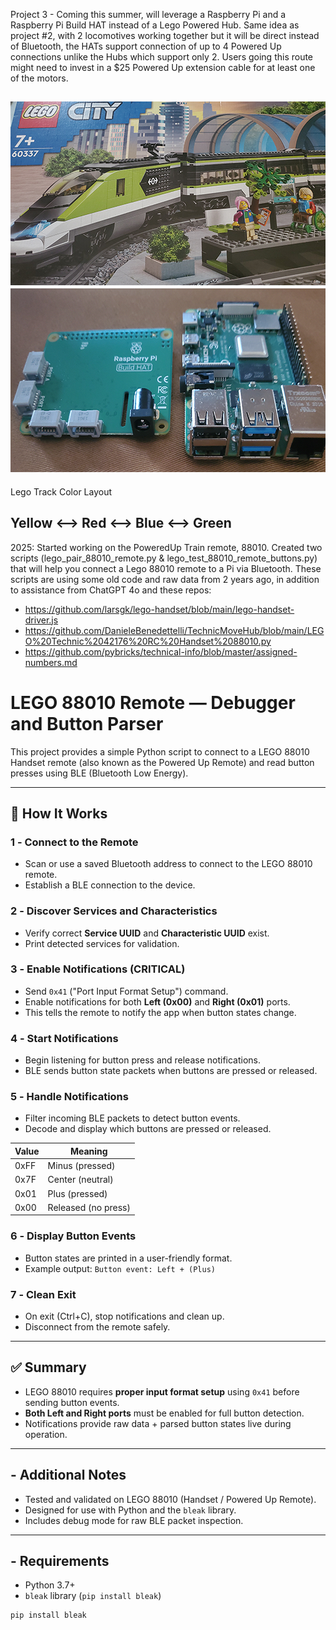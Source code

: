 Project 3 - Coming this summer, will leverage a Raspberry Pi and a Raspberry Pi Build HAT instead of a Lego Powered Hub. Same idea as project #2, with 2 locomotives working together but it will be direct instead of Bluetooth, the HATs support connection of up to 4 Powered Up connections unlike the Hubs which support only 2. Users going this route might need to invest in a $25 Powered Up extension cable for at least one of the motors.

![p5](https://raw.githubusercontent.com/antoinesylvia/dfw_metroplex_poweredup_train/main/Project%203/project3a.jpg)
![p6](https://raw.githubusercontent.com/antoinesylvia/dfw_metroplex_poweredup_train/main/Project%203/project3.jpg)
--------------
Lego Track Color Layout 

Yellow <--> Red <--> Blue <--> Green
--------------
2025:
Started working on the PoweredUp Train remote, 88010. Created two scripts (lego_pair_88010_remote.py & lego_test_88010_remote_buttons.py) that will help you connect a Lego 88010 remote to a Pi via Bluetooth. These scripts are using some old code and raw data from 2 years ago, in addition to assistance from ChatGPT 4o and these repos:
- https://github.com/larsgk/lego-handset/blob/main/lego-handset-driver.js
- https://github.com/DanieleBenedettelli/TechnicMoveHub/blob/main/LEGO%20Technic%2042176%20RC%20Handset%2088010.py
- https://github.com/pybricks/technical-info/blob/master/assigned-numbers.md

# LEGO 88010 Remote — Debugger and Button Parser

This project provides a simple Python script to connect to a LEGO 88010 Handset remote (also known as the Powered Up Remote) and read button presses using BLE (Bluetooth Low Energy).

---

## 🚦 How It Works

### 1️ - Connect to the Remote

- Scan or use a saved Bluetooth address to connect to the LEGO 88010 remote.
- Establish a BLE connection to the device.

### 2️ - Discover Services and Characteristics

- Verify correct **Service UUID** and **Characteristic UUID** exist.
- Print detected services for validation.

### 3️ - Enable Notifications (CRITICAL)

- Send `0x41` ("Port Input Format Setup") command.
- Enable notifications for both **Left (0x00)** and **Right (0x01)** ports.
- This tells the remote to notify the app when button states change.

### 4️ - Start Notifications

- Begin listening for button press and release notifications.
- BLE sends button state packets when buttons are pressed or released.

### 5️ - Handle Notifications

- Filter incoming BLE packets to detect button events.
- Decode and display which buttons are pressed or released.

| Value | Meaning          |
|-------|------------------|
| 0xFF  | Minus (pressed)  |
| 0x7F  | Center (neutral) |
| 0x01  | Plus (pressed)   |
| 0x00  | Released (no press) |

### 6️ - Display Button Events

- Button states are printed in a user-friendly format.
- Example output: `Button event: Left + (Plus)`

### 7️ - Clean Exit

- On exit (Ctrl+C), stop notifications and clean up.
- Disconnect from the remote safely.

---

## ✅ Summary

- LEGO 88010 requires **proper input format setup** using `0x41` before sending button events.
- **Both Left and Right ports** must be enabled for full button detection.
- Notifications provide raw data + parsed button states live during operation.

---

## - Additional Notes

- Tested and validated on LEGO 88010 (Handset / Powered Up Remote).
- Designed for use with Python and the `bleak` library.
- Includes debug mode for raw BLE packet inspection.

---

## -  Requirements

- Python 3.7+
- `bleak` library (`pip install bleak`)

```bash
pip install bleak
